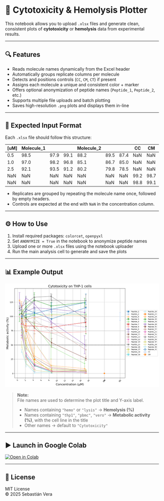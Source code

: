 # 🧪 Cytotoxicity & Hemolysis Plotter

This notebook allows you to upload `.xlsx` files and generate clean, consistent plots of **cytotoxicity** or **hemolysis** data from experimental results.

---

## 🔍 Features

- Reads molecule names dynamically from the Excel header
- Automatically groups replicate columns per molecule
- Detects and positions controls (`CC`, `CM`, `CT`) if present
- Assigns each molecule a unique and consistent color + marker
- Offers optional anonymization of peptide names (`Peptide_1`, `Peptide_2`, etc.)
- Supports multiple file uploads and batch plotting
- Saves high-resolution `.png` plots and displays them in-line

---

## 📁 Expected Input Format

Each `.xlsx` file should follow this structure:

| [uM] | Molecule_1 |         |         | Molecule_2 |         |         | CC   | CM   | CT   |
|------|------------|---------|---------|------------|---------|---------|------|------|------|
| 0.5  | 98.5       | 97.9    | 99.1    | 88.2       | 89.5    | 87.4    | NaN  | NaN  | NaN  |
| 1.0  | 97.0       | 98.2    | 96.8    | 85.1       | 86.7    | 85.0    | NaN  | NaN  | NaN  |
| 2.5  | 92.1       | 93.5    | 91.2    | 80.2       | 79.8    | 78.5    | NaN  | NaN  | NaN  |
| NaN  | NaN        | NaN     | NaN     | NaN        | NaN     | NaN     | 99.2 | 98.7 | 97.9 |
| NaN  | NaN        | NaN     | NaN     | NaN        | NaN     | NaN     | 98.8 | 99.1 | 97.5 |

- Replicates are grouped by repeating the molecule name once, followed by empty headers.
- Controls are expected at the end with `NaN` in the concentration column.

---

## ⚙️ How to Use

1. Install required packages: `colorcet`, `openpyxl`
2. Set `ANONYMIZE = True` in the notebook to anonymize peptide names
3. Upload one or more `.xlsx` files using the notebook uploader
4. Run the main analysis cell to generate and save the plots

---

## 📊 Example Output

![Example Plot](media/cytotoxicity_thp1.png)

> **Note:**  
> File names are used to determine the plot title and Y-axis label.  
> - Names containing `"hemo"` or `"lysis"` → **Hemolysis (%)**  
> - Names containing `"thp1"`, `"pbmc"`, `"vero"` → **Metabolic activity (%)**, with the cell line in the title  
> - Other names → default to `"Cytotoxicity"`

---

## ▶️ Launch in Google Colab

[![Open in Colab](https://colab.research.google.com/assets/colab-badge.svg)](https://colab.research.google.com/github/verasand/cytotox_plotter/blob/main/cytotox_plotter.ipynb)

---

## 📄 License

MIT License  
© 2025 Sebastián Vera
